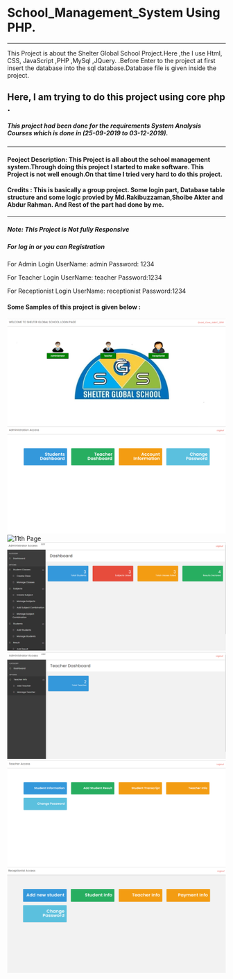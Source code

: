 # School_Management_System Using PHP.
<hr>
This Project is about the Shelter Global School Project.Here ,the I use Html, CSS, JavaScript ,PHP ,MySql ,JQuery. .Before Enter to the project at first insert the database into the sql database.Database file is given inside the project.

## Here, I am trying to do this project using core php .

##### This project had been done for the requirements System Analysis Courses which is done in (25-09-2019  to 03-12-2019).

<hr>

#### Peoject Description: This Project is all about the school management system.Through doing this project I started to make software. This Project is not well enough.On that time I tried very hard to do this project.

#### Credits : This is basically a group project. Some login part, Database table structure and some logic provied by Md.Rakibuzzaman,Shoibe Akter and Abdur Rahman. And Rest of the part had done by me.

<hr>

##### Note: This Project is Not fully Responsive 

##### For log in or you can Registration 

For Admin Login UserName: admin 
                Password: 1234

For Teacher Login UserName: teacher
               Password:1234

For Receptionist Login UserName: receptionist
               Password:1234


#### Some Samples of this project is given below :

![Front Page](images/1.PNG)
![2nd Page](images/2.PNG)
![11th Page](images/11.PNG)
![4th Page](images/3.PNG)
![5th Page](images/4.PNG)
![6th Page](images/5.PNG)
![7th Page](images/6.PNG)

